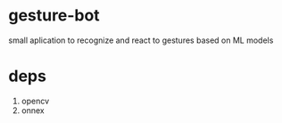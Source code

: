 # gesture-bot
small aplication to recognize and react to gestures based on ML models

# deps
1. opencv
2. onnex